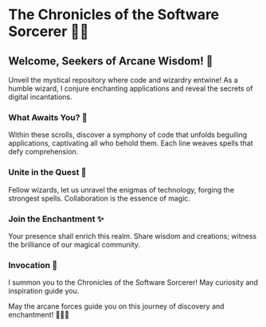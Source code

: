 # The Chronicles of the Software Sorcerer 📜✨

## Welcome, Seekers of Arcane Wisdom! 🌟

Unveil the mystical repository where code and wizardry entwine! As a humble wizard, I conjure enchanting applications and reveal the secrets of digital incantations.

### What Awaits You? 🌠

Within these scrolls, discover a symphony of code that unfolds beguiling applications, captivating all who behold them. Each line weaves spells that defy comprehension.

### Unite in the Quest 🌌

Fellow wizards, let us unravel the enigmas of technology, forging the strongest spells. Collaboration is the essence of magic.

### Join the Enchantment ✨

Your presence shall enrich this realm. Share wisdom and creations; witness the brilliance of our magical community.

### Invocation 🔮

I summon you to the Chronicles of the Software Sorcerer! May curiosity and inspiration guide you.

May the arcane forces guide you on this journey of discovery and enchantment! 🌟🧙‍♂️
